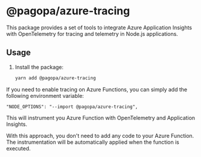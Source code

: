# @pagopa/azure-tracing

This package provides a set of tools to integrate Azure Application Insights with OpenTelemetry for tracing and telemetry in Node.js applications.

## Usage
1. Install the package:

   ```bash
   yarn add @pagopa/azure-tracing
   ```

If you need to enable tracing on Azure Functions, you can simply add the following environment variable:
```
"NODE_OPTIONS": "--import @pagopa/azure-tracing",
```
This will instrument you Azure Function with OpenTelemetry and Application Insights.

With this approach, you don't need to add any code to your Azure Function. The instrumentation will be automatically applied when the function is executed.
